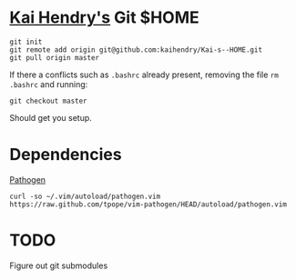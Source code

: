 # [Kai Hendry's](http://hendry.iki.fi) Git $HOME

	git init
	git remote add origin git@github.com:kaihendry/Kai-s--HOME.git
	git pull origin master

If there a conflicts such as `.bashrc` already present, removing the file `rm
.bashrc` and running:

	git checkout master

Should get you setup.


# Dependencies

[Pathogen](https://github.com/tpope/vim-pathogen)

	curl -so ~/.vim/autoload/pathogen.vim https://raw.github.com/tpope/vim-pathogen/HEAD/autoload/pathogen.vim


# TODO

Figure out git submodules
